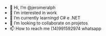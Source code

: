 - 👋 Hi, I’m @jeromeralph
- 👀 I’m interested in work
- 🌱 I’m currently learningd C# e .NET
- 💞️ I’m looking to collaborate on projetos
- 📫 How to reach me (14)991592974 whatsapp

<!---
jeromeralph/jeromeralph is a ✨ special ✨ repository because its `README.md` (this file) appears on your GitHub profile.
You can click the Preview link to take a look at your changes.
--->

